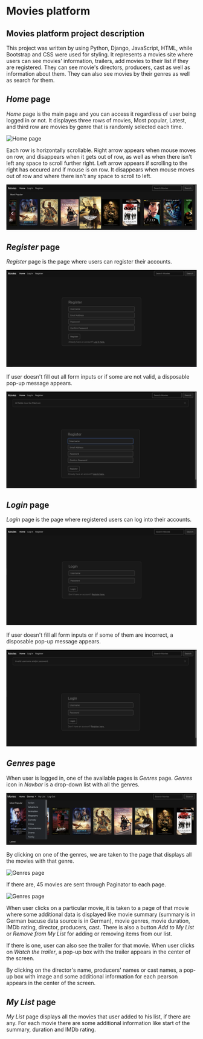 # Movies platform

## Movies platform project description

This project was written by using Python, Django, JavaScript, HTML, while Bootstrap and CSS were used for styling.
It represents a movies site where users can see movies' information, trailers, add movies to their list if they are registered. 
They can see movie's directors, producers, cast as well as information about them. They can also see movies by their genres as well as search for them.

## *Home* page
*Home* page is the main page and you can access it regardless of user being logged in or not.
It displayes three rows of movies, Most popular, Latest, and third row are movies by genre that is randomly selected each time.

![Home page](images/home_screen_1.png)

Each row is horizontally scrollable. Right arrow appears when mouse moves on row, and disappears when it gets out of row, as well as when there isn't left any space to scroll further right.
Left arrow appears if scrolling to the right has occured and if mouse is on row. It disappears when mouse moves out of row and where there isn't any space to scroll to left.

![Home page](images/home_screen_2.png)


## *Register* page
*Register* page is the page where users can register their accounts.

![Register page](images/register_screen_1.png)

If user doesn't fill out all form inputs or if some are not valid, a disposable pop-up message appears.

![Register page](images/register_screen_2.png)


## *Login* page
*Login* page is the page where registered users can log into their accounts.

![Login page](images/login_screen_1.png)

If user doesn't fill all form inputs or if some of them are incorrect, a disposable pop-up message appears.

![Login page](images/login_screen_2.png)


## *Genres* page
When user is logged in, one of the available pages is *Genres* page. *Genres* icon in *Navbar* is a drop-down list with all the genres.

![Genres page](images/genres_screen_1.png)

By clicking on one of the genres, we are taken to the page that displays all the movies with that genre.

![Genres page](images/genres_screen_2.png)

If there are, 45 movies are sent through Paginator to each page.

![Genres page](images/genres_screen_3.png)

When user clicks on a particular movie, it is taken to a page of that movie where some additional data is displayed like movie summary (summary is in German bacuse data source is in German), movie genres, movie duration, IMDb rating, director, producers, cast. 
There is also a button *Add to My List* or *Remove from My List* for adding or removing items from our list. 

If there is one, user can also see the trailer for that movie. When user clicks on *Watch the trailer*, a pop-up box with the trailer appears in the center of the screen.

By clicking on the director's name, producers' names or cast names, a pop-up box with image and some additional information for each pearson appears in the center of the screen.

## *My List* page
*My List* page displays all the movies that user added to his list, if there are any. For each movie there are some additional information like start of the summary, duration and IMDb rating.
